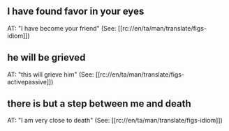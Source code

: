 ## I have found favor in your eyes ##

AT: "I have become your friend" (See: [[rc://en/ta/man/translate/figs-idiom]])

## he will be grieved ##

AT: "this will grieve him" (See: [[rc://en/ta/man/translate/figs-activepassive]])

## there is but a step between me and death ##

AT: "I am very close to death" (See: [[rc://en/ta/man/translate/figs-idiom]])